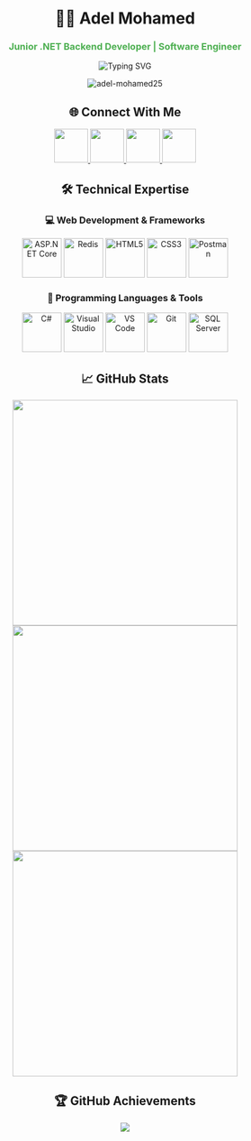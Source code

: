 <h1 align="center">👨‍💻 Adel Mohamed</h1>
<h3 align="center" style="color: #4CAF50;">Junior .NET Backend Developer | Software Engineer</h3>

<div align="center">
  <img src="https://readme-typing-svg.demolab.com?font=Fira+Code&pause=1000&color=4CAF50&center=true&width=435&lines=I'm+Backend+Developer;.NET+Enthusiast;Passionate+about+Scalable+Systems;Learning+Never+Stops" alt="Typing SVG" />
</div>


<p align="center"> 
  <img src="https://komarev.com/ghpvc/?username=adel-mohamed25&label=Profile%20views&color=0e75b6&style=flat" alt="adel-mohamed25" />
</p>

<h2 align="center">🌐 Connect With Me</h2>
<p align="center">
  <a href="https://www.linkedin.com/in/adelmohamed25/" target="_blank" rel="noopener noreferrer">
    <img src="https://img.icons8.com/color/48/000000/linkedin.png" width="60" height="60" />
  </a>
  <a href="mailto:adelmohammedfayed@gmail.com" target="_blank" rel="noopener noreferrer">
    <img src="https://img.icons8.com/color/48/000000/gmail.png" width="60" height="60" />
  </a>
  <a href="https://www.facebook.com/adel.mohamed.60272?mibextid=ZbWKwL" target="_blank" rel="noopener noreferrer">
    <img src="https://img.icons8.com/color/48/000000/facebook-new.png" width="60" height="60" />
  </a>
  <a href="https://wa.me/+201143254939" target="_blank" rel="noopener noreferrer">
    <img src="https://img.icons8.com/color/48/000000/whatsapp.png" width="60" height="60" />
  </a>
</p>


<h2 align="center">🛠️ Technical Expertise</h2>

<h3 align="center">💻 Web Development & Frameworks</h3>
<p align="center">
  <img src="https://cdn.jsdelivr.net/gh/devicons/devicon/icons/dotnetcore/dotnetcore-original.svg" width="70" height="70" title="ASP.NET Core"/>
  <img src="https://cdn.jsdelivr.net/gh/devicons/devicon/icons/redis/redis-original.svg" width="70" height="70" title="Redis"/>
  <img src="https://cdn.jsdelivr.net/gh/devicons/devicon/icons/html5/html5-original.svg" width="70" height="70" title="HTML5"/>
  <img src="https://cdn.jsdelivr.net/gh/devicons/devicon/icons/css3/css3-original.svg" width="70" height="70" title="CSS3"/>
  <img src="https://www.vectorlogo.zone/logos/getpostman/getpostman-icon.svg" width="70" height="70" title="Postman"/>
</p>


<h3 align="center">🔧 Programming Languages & Tools</h3>
<p align="center">
  <img src="https://cdn.jsdelivr.net/gh/devicons/devicon/icons/csharp/csharp-original.svg" width="70" height="70" title="C#"/>
  <img src="https://cdn.jsdelivr.net/gh/devicons/devicon/icons/visualstudio/visualstudio-plain.svg" width="70" height="70" title="Visual Studio"/>
  <img src="https://cdn.jsdelivr.net/gh/devicons/devicon/icons/vscode/vscode-original.svg" width="70" height="70" title="VS Code"/>
  <img src="https://cdn.jsdelivr.net/gh/devicons/devicon/icons/git/git-original.svg" width="70" height="70" title="Git"/>
  <img src="https://cdn.jsdelivr.net/gh/devicons/devicon/icons/microsoftsqlserver/microsoftsqlserver-plain.svg" width="70" height="70" title="SQL Server"/>
</p>


<h2 align="center">📈 GitHub Stats</h2>
<div align="center">
  <img width="400" src="https://github-readme-stats.vercel.app/api?username=adel-mohamed25&show_icons=true&theme=default&hide_border=true" />
  <img width="400" src="https://github-readme-streak-stats.herokuapp.com/?user=adel-mohamed25&hide_border=true" />
</div>
<div align="center">
  <img width="400" src="https://github-readme-stats.vercel.app/api/top-langs/?username=adel-mohamed25&layout=compact&hide_border=true" />
</div>

<h2 align="center">🏆 GitHub Achievements</h2>
<div align="center">
  <img src="https://github-profile-trophy.vercel.app/?username=adel-mohamed25&row=2&column=4&margin-w=15&margin-h=15&no-bg=true" />
</div>
